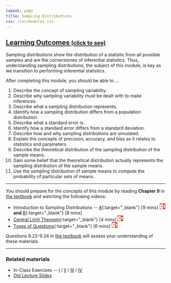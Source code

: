 ```yaml
---
layout: page
title: Sampling Distributions
css: /css/modules.css
---
```


<div class="panel-group-ILOs">
  <div class="panel panel-default">
    <div class="panel-heading">
      <h2 class="panel-title">
        <a data-toggle="collapse" href="#ILOs">Learning Outcomes <small>(click to see)</small></a>
      </h2>
    </div>
    <div id="ILOs" class="panel-collapse collapse">
      <div class="panel-body">
Sampling distributions show the distribution of a statistic from all possible samples and are the cornerstones of inferential statistics.  Thus, understanding sampling distributions, the subject of this module, is key as we transition to performing inferential statistics.

<p>After completing this module, you should be able to ...</p>

<ol>
  <li>Describe the concept of sampling variability.</li>
  <li>Describe why sampling variability must be dealt with to make inferences.</li>
  <li>Describe what a sampling distribution represents.</li>
  <li>Identify how a sampling distribution differs from a population distribution.</li>
  <li>Describe what a standard error is.</li>
  <li>Identify how a standard error differs from a standard deviation.</li>
  <li>Describe how and why sampling distributions are simulated.</li>
  <li>Explain the concepts of precision, accuracy, and bias as it relates to statistics and parameters.</li>
  <li>Describe the theoretical distribution of the sampling distribution of the sample means.</li>
  <li>Gain some belief that the theoretical distribution actually represents the sampling distribution of the sample means.</li>
  <li>Use the sampling distribution of sample means to compute the probability of particular sets of means.</li>
</ol>
      </div>
    </div>
  </div>
</div>

----

You should prepare for the concepts of this module by reading **Chapter 9** in [the textbook](../../book/) and watching the following videos:

* Introduction to Sampling Distributions -- [A](https://vimeo.com/user45324800/smplngd-intro){:target="_blank"} [9 mins] [![PowerPoint](../../img/ppt.png)](PPT.pptx) **and** [B](https://www.youtube.com/v/Zbw-YvELsaM?version=3&autoplay=1){:target="_blank"} [8 mins]
* [Central Limit Theorem](https://vimeo.com/user45324800/smplngd-clt){:target="_blank"} [4 mins] [![PowerPoint](../../img/ppt.png)](PPT2.pptx)
* [Types of Questions](https://vimeo.com/user45324800/smplngd-questions){:target="_blank"} [6 mins] [![PowerPoint](../../img/ppt.png)](PPT3.pptx)

Questions 9.22-9.24 in [the textbook](../../book/) will assess your understanding of these materials.

----

### Related materials

* In-Class Exercises -- [I](CE1.html) / [II](CE2.html) / [III](CE3.html) / [IV](CE4.html)
* [Old Lecture Slides](PPT_old.pptx)
